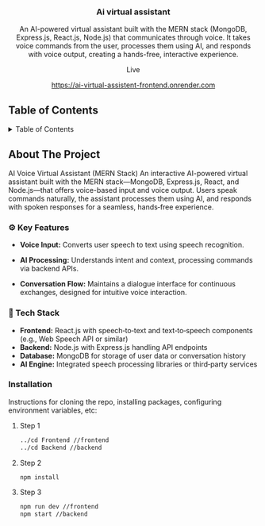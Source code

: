 <div align="center">
  <!-- REMOVE THIS IF YOU DON'T HAVE A LOGO -->
<h3 align="center">Ai virtual assistant</h3>

  <p align="center">
    An AI-powered virtual assistant built with the MERN stack (MongoDB, Express.js, React.js, Node.js) that communicates through voice. It takes voice commands from the user, processes them using AI, and responds with voice output, creating a hands-free, interactive experience.
    <br />
<p align="center">Live</p>
     <a href="https://ai-virtual-assistent-frontend.onrender.com">https://ai-virtual-assistent-frontend.onrender.com</a>
  </p>
</div>



## Table of Contents

<details>
  <summary>Table of Contents</summary>
  <ol>
    <li>
      <a href="#about-the-project">About The Project</a>
      <ul>
        <li><a href="#key-features">Key Features</a></li>
      </ul>
    </li>
        <li><a href="#installation">Installation</a></li>
      </ul>
    </li>
    
  </ol>
</details>

## About The Project

 AI Voice Virtual Assistant (MERN Stack)
An interactive AI-powered virtual assistant built with the MERN stack—MongoDB, Express.js, React, and Node.js—that offers voice-based input and voice output. Users speak commands naturally, the assistant processes them using AI, and responds with spoken responses for a seamless, hands‑free experience.

### ⚙️ Key Features

- **Voice Input:** Converts user speech to text using speech recognition.
- **AI Processing:** Understands intent and context, processing commands via backend APIs.

- **Conversation Flow:** Maintains a dialogue interface for continuous exchanges, designed for intuitive voice interaction.

### 🧪 Tech Stack

- **Frontend:** React.js with speech‑to‑text and text‑to‑speech components (e.g., Web Speech API or similar)
- **Backend:** Node.js with Express.js handling API endpoints
- **Database:**  MongoDB for storage of user data or conversation history
- **AI Engine:**  Integrated speech processing libraries or third‑party services



### Installation

Instructions for cloning the repo, installing packages, configuring environment variables, etc:

1. Step 1 
   ```sh
   ../cd Frontend //frontend
   ../cd Backend //backend
   ```
   
2. Step 2 
   ```sh
   npm install
   ```
   
3. Step 3 
   ```sh
   npm run dev //frontend
   npm start //backend
   ```
